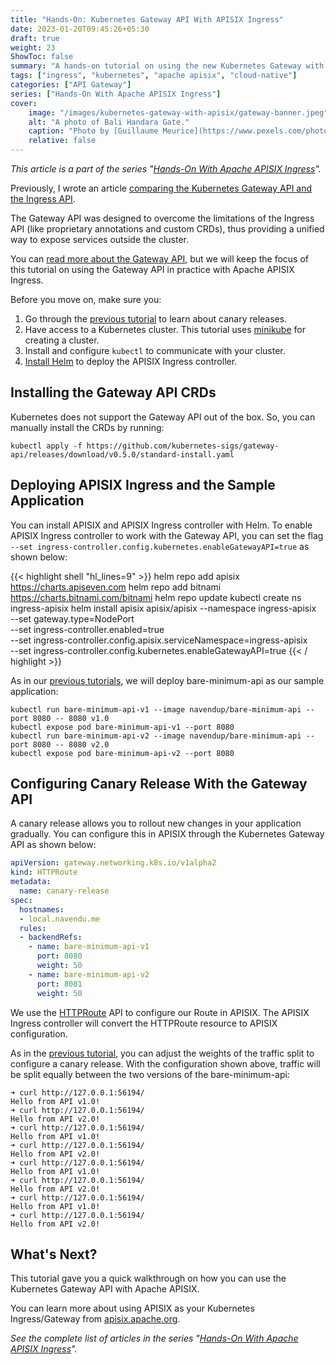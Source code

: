 ```yaml
---
title: "Hands-On: Kubernetes Gateway API With APISIX Ingress"
date: 2023-01-20T09:45:26+05:30
draft: true
weight: 23
ShowToc: false
summary: "A hands-on tutorial on using the new Kubernetes Gateway with Apache APISIX Ingress."
tags: ["ingress", "kubernetes", "apache apisix", "cloud-native"]
categories: ["API Gateway"]
series: ["Hands-On With Apache APISIX Ingress"]
cover:
    image: "/images/kubernetes-gateway-with-apisix/gateway-banner.jpeg"
    alt: "A photo of Bali Handara Gate."
    caption: "Photo by [Guillaume Meurice](https://www.pexels.com/photo/asphalt-road-near-black-concrete-arch-gate-beside-trees-1544351/)"
    relative: false
---
```


_This article is a part of the series "[Hands-On With Apache APISIX Ingress](/series/hands-on-with-apache-apisix-ingress/)"._

Previously, I wrote an article [comparing the Kubernetes Gateway API and the Ingress API](/posts/gateway-vs-ingress-api/).

The Gateway API was designed to overcome the limitations of the Ingress API (like proprietary annotations and custom CRDs), thus providing a unified way to expose services outside the cluster.

You can [read more about the Gateway API](https://gateway-api.sigs.k8s.io/), but we will keep the focus of this tutorial on using the Gateway API in practice with Apache APISIX Ingress.

Before you move on, make sure you:

1. Go through the [previous tutorial](/posts/canary-in-kubernetes/) to learn about canary releases.
2. Have access to a Kubernetes cluster. This tutorial uses [minikube](https://minikube.sigs.k8s.io/) for creating a cluster.
3. Install and configure `kubectl` to communicate with your cluster.
4. [Install Helm](https://helm.sh/docs/intro/install/) to deploy the APISIX Ingress controller.

## Installing the Gateway API CRDs

Kubernetes does not support the Gateway API out of the box. So, you can manually install the CRDs by running:

```shell
kubectl apply -f https://github.com/kubernetes-sigs/gateway-api/releases/download/v0.5.0/standard-install.yaml
```

## Deploying APISIX Ingress and the Sample Application

You can install APISIX and APISIX Ingress controller with Helm. To enable APISIX Ingress controller to work with the Gateway API, you can set the flag `--set ingress-controller.config.kubernetes.enableGatewayAPI=true` as shown below:

{{< highlight shell "hl_lines=9" >}}
helm repo add apisix https://charts.apiseven.com
helm repo add bitnami https://charts.bitnami.com/bitnami
helm repo update
kubectl create ns ingress-apisix
helm install apisix apisix/apisix --namespace ingress-apisix \
--set gateway.type=NodePort \
--set ingress-controller.enabled=true \
--set ingress-controller.config.apisix.serviceNamespace=ingress-apisix \
--set ingress-controller.config.kubernetes.enableGatewayAPI=true
{{< / highlight >}}

As in our [previous tutorials](/posts/canary-in-kubernetes/#deploying-a-sample-application), we will deploy bare-minimum-api as our sample application:

```shell
kubectl run bare-minimum-api-v1 --image navendup/bare-minimum-api --port 8080 -- 8080 v1.0
kubectl expose pod bare-minimum-api-v1 --port 8080
kubectl run bare-minimum-api-v2 --image navendup/bare-minimum-api --port 8080 -- 8080 v2.0
kubectl expose pod bare-minimum-api-v2 --port 8080
```

## Configuring Canary Release With the Gateway API

A canary release allows you to rollout new changes in your application gradually. You can configure this in APISIX through the Kubernetes Gateway API as shown below:

```yaml title="kubernetes-gateway-canary.yaml"
apiVersion: gateway.networking.k8s.io/v1alpha2
kind: HTTPRoute
metadata:
  name: canary-release
spec:
  hostnames:
  - local.navendu.me
  rules:
  - backendRefs:
    - name: bare-minimum-api-v1
      port: 8080
      weight: 50
    - name: bare-minimum-api-v2
      port: 8081
      weight: 50
```

We use the [HTTPRoute](https://gateway-api.sigs.k8s.io/api-types/httproute) API to configure our Route in APISIX. The APISIX Ingress controller will convert the HTTPRoute resource to APISIX configuration.

As in the [previous tutorial](/posts/canary-in-kubernetes), you can adjust the weights of the traffic split to configure a canary release. With the configuration shown above, traffic will be split equally between the two versions of the bare-minimum-api:

```shell title="output"
➜ curl http://127.0.0.1:56194/
Hello from API v1.0!
➜ curl http://127.0.0.1:56194/
Hello from API v2.0!
➜ curl http://127.0.0.1:56194/
Hello from API v1.0!
➜ curl http://127.0.0.1:56194/
Hello from API v2.0!
➜ curl http://127.0.0.1:56194/
Hello from API v1.0!
➜ curl http://127.0.0.1:56194/
Hello from API v2.0!
➜ curl http://127.0.0.1:56194/
Hello from API v1.0!
➜ curl http://127.0.0.1:56194/
Hello from API v2.0!
```

## What's Next?

This tutorial gave you a quick walkthrough on how you can use the Kubernetes Gateway API with Apache APISIX.

You can learn more about using APISIX as your Kubernetes Ingress/Gateway from [apisix.apache.org](https://apisix.apache.org/docs/ingress-controller/getting-started/).

_See the complete list of articles in the series "[Hands-On With Apache APISIX Ingress](/series/hands-on-with-apache-apisix-ingress/)"._
